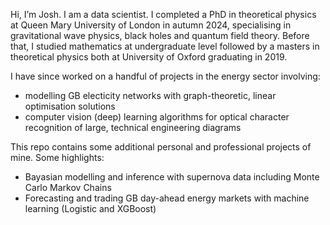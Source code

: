 Hi, I’m Josh. I am a data scientist. I completed a PhD in theoretical physics at Queen Mary University of London in autumn 2024, specialising in gravitational wave physics, black holes and quantum field theory. Before that, I studied mathematics at undergraduate level followed by a masters in theoretical physics both at University of Oxford graduating in 2019.

I have since worked on a handful of projects in the energy sector involving: 

* modelling GB electicity networks with graph-theoretic, linear optimisation solutions
* computer vision (deep) learning algorithms for optical character recognition of large, technical engineering diagrams

This repo contains some additional personal and professional projects of mine. Some highlights:

* Bayasian modelling and inference with supernova data including Monte Carlo Markov Chains
* Forecasting and trading GB day-ahead energy markets with machine learning (Logistic and XGBoost)
<!---
joshgowdyprog/joshgowdyprog is a ✨ special ✨ repository because its `README.md` (this file) appears on your GitHub profile.
You can click the Preview link to take a look at your changes.
--->
